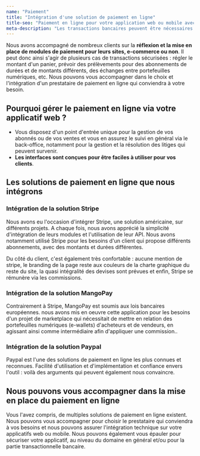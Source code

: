 ```yaml
---
name: "Paiement"
title: "Intégration d'une solution de paiement en ligne"
title-seo: "Paiement en ligne pour votre application web ou mobile avec Elao 💴"
meta-description: "Les transactions bancaires peuvent être nécessaires pour votre projet web ou mobile. Nous pouvons vous accompagner dans l'intégration d'une solution de paiement en ligne comme Stripe, PayPal, MangoPay ..."
---
```


Nous avons accompagné de nombreux clients sur la **réflexion et la mise en place de modules de paiement pour leurs sites, e-commerce ou non**. Il peut donc ainsi s'agir de plusieurs cas de transactions sécurisées : régler le montant d'un panier, prévoir des prélèvements pour des abonnements de durées et de montants différents, des échanges entre portefeuilles numériques, etc. Nous pouvons vous accompagner dans le choix et l'intégration d'un prestataire de paiement en ligne qui conviendra à votre besoin. 

## Pourquoi gérer le paiement en ligne via votre applicatif web ? 

- Vous disposez d'un point d'entrée unique pour la gestion de vos abonnés ou de vos ventes et vous en assurez le suivi en général via le back-office, notamment pour la gestion et la résolution des litiges qui peuvent survenir. 
- **Les interfaces sont conçues pour être faciles à utiliser pour vos clients**.

## Les solutions de paiement en ligne que nous intégrons

### Intégration de la solution Stripe

Nous avons eu l'occasion d'intégrer Stripe, une solution américaine, sur différents projets. A chaque fois, nous avons apprécié la simplicité d'intégration de leurs modules et l'utilisation de leur API. Nous avons notamment utilisé Stripe pour les besoins d'un client qui propose différents abonnements, avec des montants et durées différentes. 

Du côté du client, c'est également très confortable : aucune mention de stripe, le branding de la page reste aux couleurs de la charte graphique du reste du site, la quasi intégralité des devises sont prévues et enfin, Stripe se rémunère via les commissions. 

### Intégration de la solution MangoPay

Contrairement à Stripe, MangoPay est soumis aux lois bancaires européennes. nous avons mis en oeuvre cette application pour les besoins d'un projet de marketplace qui nécessitait de mettre en relation des portefeuilles numériques (e-wallets) d'acheteurs et de vendeurs, en agissant ainsi comme intermédiaire afin d'appliquer une commission..

### Intégration de la solution Paypal

Paypal est l'une des solutions de paiement en ligne les plus connues et reconnues. Facilité d'utilisation et d'implémentation et confiance envers l'outil : voilà des arguments qui peuvent également nous convaincre. 

## Nous pouvons vous accompagner dans la mise en place du paiement en ligne

Vous l'avez compris, de multiples solutions de paiement en ligne existent. Nous pouvons vous accompagner pour choisir le prestataire qui conviendra à vos besoins et nous pouvons assurer l'intégration technique sur votre applicatifs web ou mobile. Nous pouvons également vous épauler pour sécuriser votre applicatif, au niveau du domaine en général et/ou pour la partie transactionnelle bancaire. 
